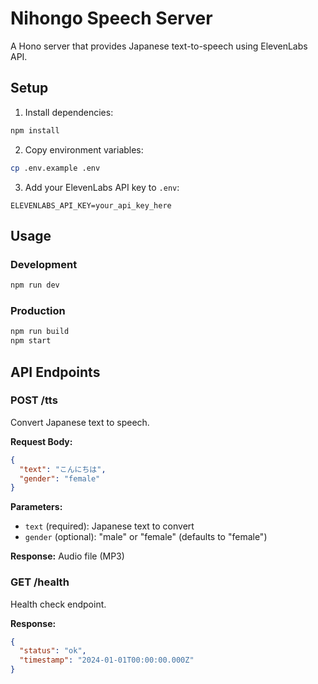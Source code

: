 # Nihongo Speech Server

A Hono server that provides Japanese text-to-speech using ElevenLabs API.

## Setup

1. Install dependencies:
```bash
npm install
```

2. Copy environment variables:
```bash
cp .env.example .env
```

3. Add your ElevenLabs API key to `.env`:
```
ELEVENLABS_API_KEY=your_api_key_here
```

## Usage

### Development
```bash
npm run dev
```

### Production
```bash
npm run build
npm start
```

## API Endpoints

### POST /tts
Convert Japanese text to speech.

**Request Body:**
```json
{
  "text": "こんにちは",
  "gender": "female"
}
```

**Parameters:**
- `text` (required): Japanese text to convert
- `gender` (optional): "male" or "female" (defaults to "female")

**Response:** Audio file (MP3)

### GET /health
Health check endpoint.

**Response:**
```json
{
  "status": "ok",
  "timestamp": "2024-01-01T00:00:00.000Z"
}
```